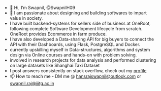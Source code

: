 - 👋 Hi, I’m Swapnil, @SwapnilH09
- 👀 I am passionate about designing and building softwares to impart value in society.
- I have built backend-systems for sellers side of business at OneRoot, following complete Software Development lifecycle from scratch. OneRoot provides Ecommerce in farm produce.
- I have also developed a Data-sharing API for big buyers to connect the API with their Dashboards, using Flask, PostgreSQL and Docker.
- currently upskilling myself in Data-structures, algorithms and system design via Online courses and hands-on with problem solving.
- involved in research projects for data analysis and performed clustering on large datasets like Shanghai Taxi Dataset
- I post answers consistently on stack overflow, check out my <a href="https://stackoverflow.com/users/8595790/hansrajswapnil">profile</a>
- 📫 How to reach me - DM me @ hansrajswapnil@outlook.com or swapnil.raj@iiitg.ac.in

<!---
SwapnilH09/SwapnilH09 is a ✨ special ✨ repository because its `README.md` (this file) appears on your GitHub profile.
You can click the Preview link to take a look at your changes.
--->
